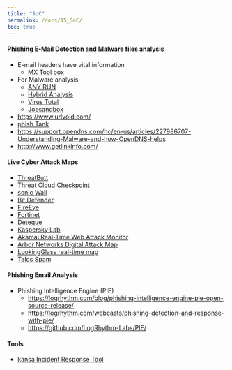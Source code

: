 ```yaml
---
title: "SoC"
permalink: /docs/15_SoC/
toc: true
---
```


#### Phishing E-Mail Detection and Malware files analysis
- E-mail headers have vital information
  - [MX Tool box](https://mxtoolbox.com/EmailHeaders.aspx) 
- For Malware analysis 
  - [ANY RUN](https://any.run/)
  - [Hybrid Analysis](https://www.hybrid-analysis.com/)
  - [Virus Total](https://www.virustotal.com/gui/home/upload)
  - [Joesandbox](https://www.joesandbox.com/)
- https://www.urlvoid.com/
- [phish Tank](https://www.phishtank.com/)
- https://support.opendns.com/hc/en-us/articles/227986707-Understanding-Malware-and-how-OpenDNS-helps
- http://www.getlinkinfo.com/

#### Live Cyber Attack Maps 
- [ThreatButt](https://threatbutt.com/map/)
- [Threat Cloud Checkpoint](https://threatmap.checkpoint.com/)
- [sonic Wall](https://securitycenter.sonicwall.com/m/page/worldwide-attacks)
- [Bit Defender](https://threatmap.bitdefender.com/)
- [FireEye](https://www.fireeye.com/cyber-map/threat-map.html)
- [Fortinet](https://threatmap.fortiguard.com/)
- [Deteque](https://www.deteque.com/live-threat-map/)
- [Kaspersky Lab](https://cybermap.kaspersky.com/)
- [Akamai Real-Time Web Attack Monitor](https://www.akamai.com/es/es/resources/visualizing-akamai/real-time-web-monitor.jsp?tab=attacks&theme=dark)
- [Arbor Networks Digital Attack Map](https://www.digitalattackmap.com/#anim=1&color=0&country=ALL&list=0&time=18168&view=map)
- [LookingGlass real-time map](https://map.lookingglasscyber.com/)
- [Talos Spam](https://talosintelligence.com/fullpage_maps/pulse)


#### Phishing Email Analysis
- Phishing Intelligence Engine (PIE)
  - https://logrhythm.com/blog/phishing-intelligence-engine-pie-open-source-release/
  - https://logrhythm.com/webcasts/phishing-detection-and-response-with-pie/
  - https://github.com/LogRhythm-Labs/PIE/
  
  
  
  
#### Tools
- [kansa Incident Response Tool](https://github.com/davehull/Kansa)

